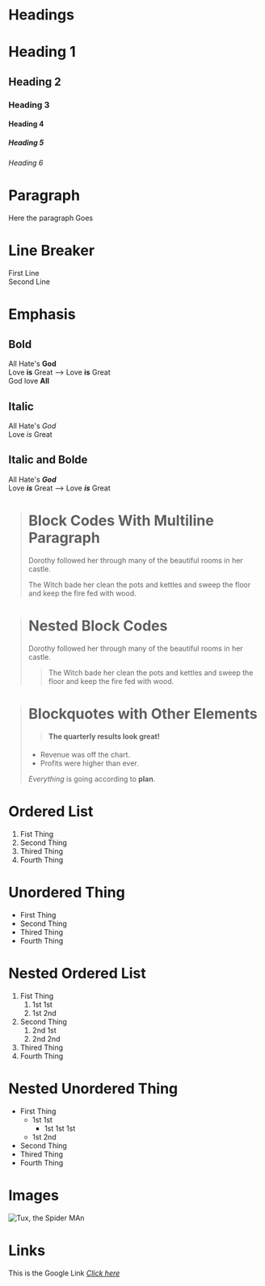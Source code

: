 # Headings

# Heading 1
## Heading 2
### Heading 3
#### Heading 4
##### Heading 5
###### Heading 6


# Paragraph

 Here the paragraph Goes

# Line Breaker

First Line  
Second Line


# Emphasis

## Bold

All Hate's **God**  
Love __is__ Great --> Love **is** Great  
God love **All**

## Italic

All Hate's *God*  
Love _is_ Great  

## Italic and Bolde

All Hate's ***God***  
Love __*is*__ Great --> Love ***is*** Great


> # Block Codes With Multiline Paragraph
>  Dorothy followed her through many of the beautiful rooms in her castle.
>
> The Witch bade her clean the pots and kettles and sweep the floor and keep the fire fed with wood.

> # Nested Block Codes
> Dorothy followed her through many of the beautiful rooms in her castle.
>
> >The Witch bade her clean the pots and kettles and sweep the floor and keep the fire fed with wood.

> # Blockquotes with Other Elements
> > #### The quarterly results look great!
>
> - Revenue was off the chart.
> - Profits were higher than ever.
>
>  *Everything* is going according to **plan**.

# Ordered List

1. Fist Thing
2. Second Thing
3. Thired Thing
4. Fourth Thing

# Unordered Thing

- First Thing
- Second Thing
- Thired Thing
- Fourth Thing

# Nested Ordered List

1. Fist Thing
   1. 1st 1st
   2. 1st 2nd
2. Second Thing
   1. 2nd 1st
   2. 2nd 2nd
3. Thired Thing
4. Fourth Thing

# Nested Unordered Thing

- First Thing
   - 1st 1st
      - 1st 1st 1st
   - 1st 2nd
- Second Thing
- Thired Thing
- Fourth Thing

# Images

 ![Tux, the Spider MAn](img/download.jpg)

 # Links

This is the Google Link *[Click here](https://www.google.com/)*